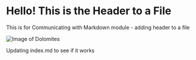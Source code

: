# Hello! This is the Header to a File

This is for Communicating with Markdown module - adding header to a file

![Image of Dolomites](https://drive.google.com/file/d/1SovKRVxh8OUEKWthQ3gb9w3sMJuVPpY8/view?usp=sharing)

Updating index.md to see if it works
